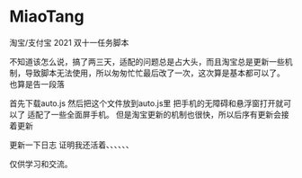 # MiaoTang
淘宝/支付宝 2021 双十一任务脚本

不知道该怎么说，搞了两三天，适配的问题总是占大头，而且淘宝总是更新一些机制，导致脚本无法使用，所以匆匆忙忙最后改了一次，这次算是基本都可以了。
也算是告一段落

首先下载auto.js
然后把这个文件放到auto.js里
把手机的无障碍和悬浮窗打开就可以了
适配了一些全面屏手机。
但是淘宝更新的机制也很快，所以后序有更新会接着更新

更新一下日志 证明我还活着、、、、、、

仅供学习和交流。

